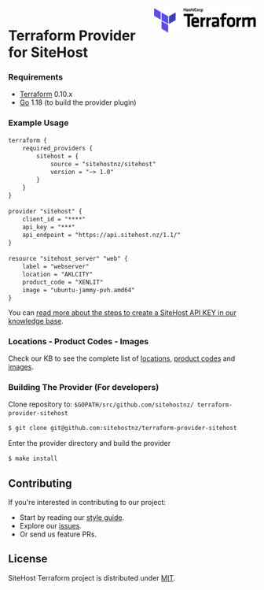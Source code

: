 <a href="https://terraform.io">
    <img src=".github/terraform_logo.svg" alt="Terraform logo" title="Terraform" align="right" height="50" />
</a>

# Terraform Provider for SiteHost

### Requirements

-	[Terraform](https://www.terraform.io/downloads.html) 0.10.x
-	[Go](https://golang.org/doc/install) 1.18 (to build the provider plugin)

### Example Usage

```
terraform {
    required_providers {
        sitehost = {
            source = "sitehostnz/sitehost"
            version = "~> 1.0"
        }
    }
}

provider "sitehost" {
    client_id = "****"
    api_key = "***"
    api_endpoint = "https://api.sitehost.nz/1.1/"
}

resource "sitehost_server" "web" {
    label = "webserver"
    location = "AKLCITY"
    product_code = "XENLIT"
    image = "ubuntu-jammy-pvh.amd64"
}
```

You can [read more about the steps to create a SiteHost API KEY in our knowledge base](http://kb.sitehost.nz/developers/api).

### Locations - Product Codes - Images

Check our KB to see the complete list of [locations](http://kb.sitehost.nz/developers/api/locations), [product codes](http://kb.sitehost.nz/developers/api/product-codes) and [images](http://kb.sitehost.nz/developers/api/images).


### Building The Provider (For developers)

Clone repository to: `$GOPATH/src/github.com/sitehostnz/
terraform-provider-sitehost`

```bash
$ git clone git@github.com:sitehostnz/terraform-provider-sitehost
```

Enter the provider directory and build the provider

```bash
$ make install
```

## Contributing
If you're interested in contributing to our project:
- Start by reading our [style guide](https://github.com/sitehostnz/go-style-guide/blob/master/style.md).
- Explore our [issues](https://github.com/sitehostnz/terraform-provider-sitehost/issues).
- Or send us feature PRs.

## License
SiteHost Terraform project is distributed under [MIT](./LICENSE.md).
